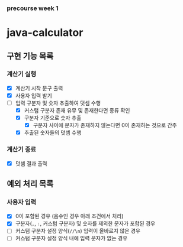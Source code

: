 ### precourse week 1

# java-calculator

## 구현 기능 목록

### 계산기 실행

- [x] 계산기 시작 문구 출력
- [x] 사용자 입력 받기
- [ ] 입력 구분자 및 숫자 추출하여 덧셈 수행
    - [x] 커스텀 구분자 존재 유무 및 존재한다면 종류 확인
    - [x] 구분자 기준으로 숫자 추출
        - [x] 구분자 사이에 문자가 존재하지 않는다면 0이 존재하는 것으로 간주
    - [x] 추출된 숫자들의 덧셈 수행

### 계산기 종료

- [x] 덧셈 결과 출력

## 예외 처리 목록

### 사용자 입력

- [x] 0이 포함된 경우 (음수인 경우 아래 조건에서 처리)
- [x] 구분자(`,`, `:`, 커스텀 구분자) 및 숫자를 제외한 문자가 포함된 경우
- [ ] 커스텀 구분자 설정 양식(`//\n`) 입력이 올바르지 않은 경우
- [ ] 커스텀 구분자 설정 양식 내에 입력 문자가 없는 경우